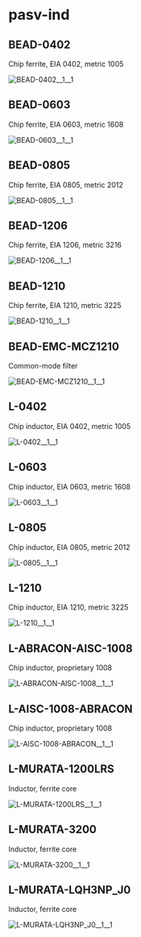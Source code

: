 # pasv-ind

## BEAD-0402
Chip ferrite, EIA 0402, metric 1005

![BEAD-0402__1__1](/preview/images/pasv-ind__BEAD-0402__1__1.png?raw=true) 

## BEAD-0603
Chip ferrite, EIA 0603, metric 1608

![BEAD-0603__1__1](/preview/images/pasv-ind__BEAD-0402__1__1.png?raw=true) 

## BEAD-0805
Chip ferrite, EIA 0805, metric 2012

![BEAD-0805__1__1](/preview/images/pasv-ind__BEAD-0402__1__1.png?raw=true) 

## BEAD-1206
Chip ferrite, EIA 1206, metric 3216

![BEAD-1206__1__1](/preview/images/pasv-ind__BEAD-0402__1__1.png?raw=true) 

## BEAD-1210
Chip ferrite, EIA 1210, metric 3225

![BEAD-1210__1__1](/preview/images/pasv-ind__BEAD-0402__1__1.png?raw=true) 

## BEAD-EMC-MCZ1210
Common-mode filter

![BEAD-EMC-MCZ1210__1__1](/preview/images/pasv-ind__BEAD-EMC-MCZ1210__1__1.png?raw=true) 

## L-0402
Chip inductor, EIA 0402, metric 1005

![L-0402__1__1](/preview/images/pasv-ind__L-0402__1__1.png?raw=true) 

## L-0603
Chip inductor, EIA 0603, metric 1608

![L-0603__1__1](/preview/images/pasv-ind__L-0402__1__1.png?raw=true) 

## L-0805
Chip inductor, EIA 0805, metric 2012

![L-0805__1__1](/preview/images/pasv-ind__L-0402__1__1.png?raw=true) 

## L-1210
Chip inductor, EIA 1210, metric 3225

![L-1210__1__1](/preview/images/pasv-ind__L-0402__1__1.png?raw=true) 

## L-ABRACON-AISC-1008
Chip inductor, proprietary 1008

![L-ABRACON-AISC-1008__1__1](/preview/images/pasv-ind__L-0402__1__1.png?raw=true) 

## L-AISC-1008-ABRACON
Chip inductor, proprietary 1008

![L-AISC-1008-ABRACON__1__1](/preview/images/pasv-ind__L-0402__1__1.png?raw=true) 

## L-MURATA-1200LRS
Inductor, ferrite core

![L-MURATA-1200LRS__1__1](/preview/images/pasv-Bourns__L-BOURNS-RLB0914__1__1.png?raw=true) 

## L-MURATA-3200
Inductor, ferrite core

![L-MURATA-3200__1__1](/preview/images/pasv-Bourns__L-BOURNS-RLB0914__1__1.png?raw=true) 

## L-MURATA-LQH3NP_J0
Inductor, ferrite core

![L-MURATA-LQH3NP_J0__1__1](/preview/images/pasv-Bourns__L-BOURNS-RLB0914__1__1.png?raw=true) 

